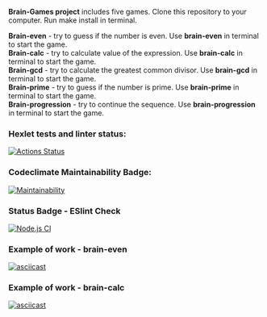 **Brain-Games project** includes five games.
Clone this repository to your computer.
Run make install in terminal.

**Brain-even** - try to guess if the number is even. Use **brain-even** in terminal to start the game.  
**Brain-calc** - try to calculate value of the expression. Use **brain-calc** in terminal to start the game.  
**Brain-gcd** - try to calculate the greatest common divisor. Use **brain-gcd** in terminal to start the game.  
**Brain-prime** - try to guess if the number is prime. Use **brain-prime** in terminal to start the game.  
**Brain-progression** - try to continue the sequence. Use **brain-progression** in terminal to start the game.  


### Hexlet tests and linter status:
[![Actions Status](https://github.com/antonkrupin/frontend-project-lvl1/workflows/hexlet-check/badge.svg)](https://github.com/antonkrupin/frontend-project-lvl1/actions)
### Codeclimate Maintainability Badge:
[![Maintainability](https://api.codeclimate.com/v1/badges/2c2951554657be9a157f/maintainability)](https://codeclimate.com/github/antonkrupin/frontend-project-lvl1/maintainability)
### Status Badge - ESlint Check
[![Node.js CI](https://github.com/antonkrupin/frontend-project-lvl1/actions/workflows/nodejs.yml/badge.svg?branch=main)](https://github.com/antonkrupin/frontend-project-lvl1/actions/workflows/nodejs.yml)
### Example of work - brain-even
[![asciicast](https://asciinema.org/a/MsI63Wxd9wdo41Slank4kSgiC.svg)](https://asciinema.org/a/MsI63Wxd9wdo41Slank4kSgiC)
### Example of work - brain-calc
[![asciicast](https://asciinema.org/a/7z9nugDXJAuQME3k3dj9HA3fB.svg)](https://asciinema.org/a/7z9nugDXJAuQME3k3dj9HA3fB)
